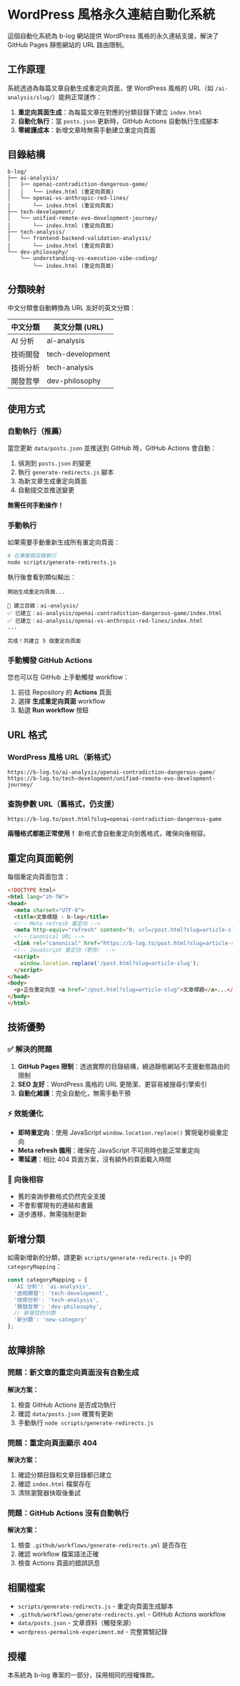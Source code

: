 # WordPress 風格永久連結自動化系統

這個自動化系統為 b-log 網站提供 WordPress 風格的永久連結支援，解決了 GitHub Pages 靜態網站的 URL 路由限制。

## 工作原理

系統透過為每篇文章自動生成重定向頁面，使 WordPress 風格的 URL（如 `/ai-analysis/slug/`）能夠正常運作：

1. **重定向頁面生成**：為每篇文章在對應的分類目錄下建立 `index.html`
2. **自動化執行**：當 `posts.json` 更新時，GitHub Actions 自動執行生成腳本
3. **零維護成本**：新增文章時無需手動建立重定向頁面

## 目錄結構

```
b-log/
├── ai-analysis/
│   ├── openai-contradiction-dangerous-game/
│   │   └── index.html (重定向頁面)
│   └── openai-vs-anthropic-red-lines/
│       └── index.html (重定向頁面)
├── tech-development/
│   └── unified-remote-evo-development-journey/
│       └── index.html (重定向頁面)
├── tech-analysis/
│   └── frontend-backend-validation-analysis/
│       └── index.html (重定向頁面)
└── dev-philosophy/
    └── understanding-vs-execution-vibe-coding/
        └── index.html (重定向頁面)
```

## 分類映射

中文分類會自動轉換為 URL 友好的英文分類：

| 中文分類 | 英文分類 (URL) |
|---------|---------------|
| AI 分析 | ai-analysis |
| 技術開發 | tech-development |
| 技術分析 | tech-analysis |
| 開發哲學 | dev-philosophy |

## 使用方式

### 自動執行（推薦）

當您更新 `data/posts.json` 並推送到 GitHub 時，GitHub Actions 會自動：

1. 偵測到 `posts.json` 的變更
2. 執行 `generate-redirects.js` 腳本
3. 為新文章生成重定向頁面
4. 自動提交並推送變更

**無需任何手動操作！**

### 手動執行

如果需要手動重新生成所有重定向頁面：

```bash
# 在專案根目錄執行
node scripts/generate-redirects.js
```

執行後會看到類似輸出：

```
開始生成重定向頁面...

📁 建立目錄：ai-analysis/
✅ 已建立：ai-analysis/openai-contradiction-dangerous-game/index.html
✅ 已建立：ai-analysis/openai-vs-anthropic-red-lines/index.html
...

完成！共建立 5 個重定向頁面
```

### 手動觸發 GitHub Actions

您也可以在 GitHub 上手動觸發 workflow：

1. 前往 Repository 的 **Actions** 頁面
2. 選擇 **生成重定向頁面** workflow
3. 點選 **Run workflow** 按鈕

## URL 格式

### WordPress 風格 URL（新格式）

```
https://b-log.to/ai-analysis/openai-contradiction-dangerous-game/
https://b-log.to/tech-development/unified-remote-evo-development-journey/
```

### 查詢參數 URL（舊格式，仍支援）

```
https://b-log.to/post.html?slug=openai-contradiction-dangerous-game
```

**兩種格式都能正常使用！** 新格式會自動重定向到舊格式，確保向後相容。

## 重定向頁面範例

每個重定向頁面包含：

```html
<!DOCTYPE html>
<html lang="zh-TW">
<head>
  <meta charset="UTF-8">
  <title>文章標題 - b-log</title>
  <!-- Meta refresh 重定向 -->
  <meta http-equiv="refresh" content="0; url=/post.html?slug=article-slug">
  <!-- Canonical URL -->
  <link rel="canonical" href="https://b-log.to/post.html?slug=article-slug">
  <!-- JavaScript 重定向（更快） -->
  <script>
    window.location.replace('/post.html?slug=article-slug');
  </script>
</head>
<body>
  <p>正在重定向至 <a href="/post.html?slug=article-slug">文章標題</a>...</p>
</body>
</html>
```

## 技術優勢

### ✅ 解決的問題

1. **GitHub Pages 限制**：透過實際的目錄結構，繞過靜態網站不支援動態路由的限制
2. **SEO 友好**：WordPress 風格的 URL 更簡潔、更容易被搜尋引擎索引
3. **自動化維護**：完全自動化，無需手動干預

### ⚡ 效能優化

- **即時重定向**：使用 JavaScript `window.location.replace()` 實現毫秒級重定向
- **Meta refresh 備用**：確保在 JavaScript 不可用時也能正常重定向
- **零延遲**：相比 404 頁面方案，沒有額外的頁面載入時間

### 🔄 向後相容

- 舊的查詢參數格式仍然完全支援
- 不會影響現有的連結和書籤
- 逐步遷移，無需強制更新

## 新增分類

如需新增新的分類，請更新 `scripts/generate-redirects.js` 中的 `categoryMapping`：

```javascript
const categoryMapping = {
  'AI 分析': 'ai-analysis',
  '技術開發': 'tech-development',
  '技術分析': 'tech-analysis',
  '開發哲學': 'dev-philosophy',
  // 新增您的分類
  '新分類': 'new-category'
};
```

## 故障排除

### 問題：新文章的重定向頁面沒有自動生成

**解決方案：**
1. 檢查 GitHub Actions 是否成功執行
2. 確認 `data/posts.json` 確實有更新
3. 手動執行 `node scripts/generate-redirects.js`

### 問題：重定向頁面顯示 404

**解決方案：**
1. 確認分類目錄和文章目錄都已建立
2. 確認 `index.html` 檔案存在
3. 清除瀏覽器快取後重試

### 問題：GitHub Actions 沒有自動執行

**解決方案：**
1. 檢查 `.github/workflows/generate-redirects.yml` 是否存在
2. 確認 workflow 檔案語法正確
3. 檢查 Actions 頁面的錯誤訊息

## 相關檔案

- `scripts/generate-redirects.js` - 重定向頁面生成腳本
- `.github/workflows/generate-redirects.yml` - GitHub Actions workflow
- `data/posts.json` - 文章資料（觸發來源）
- `wordpress-permalink-experiment.md` - 完整實驗記錄

## 授權

本系統為 b-log 專案的一部分，採用相同的授權條款。
